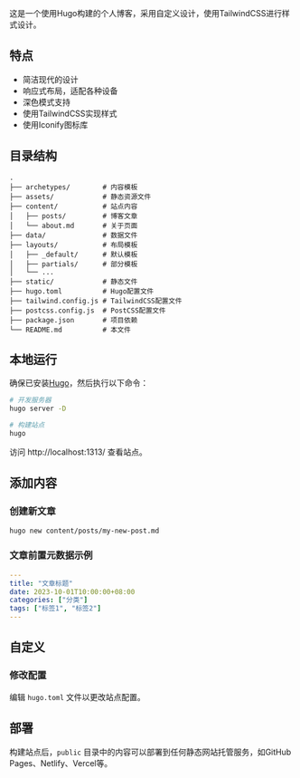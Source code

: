 
这是一个使用Hugo构建的个人博客，采用自定义设计，使用TailwindCSS进行样式设计。

## 特点

- 简洁现代的设计
- 响应式布局，适配各种设备
- 深色模式支持
- 使用TailwindCSS实现样式
- 使用Iconify图标库

## 目录结构

```
.
├── archetypes/        # 内容模板
├── assets/            # 静态资源文件
├── content/           # 站点内容
│   ├── posts/         # 博客文章
│   └── about.md       # 关于页面
├── data/              # 数据文件
├── layouts/           # 布局模板
│   ├── _default/      # 默认模板
│   ├── partials/      # 部分模板
│   └── ...
├── static/            # 静态文件
├── hugo.toml          # Hugo配置文件
├── tailwind.config.js # TailwindCSS配置文件
├── postcss.config.js  # PostCSS配置文件
├── package.json       # 项目依赖
└── README.md          # 本文件
```

## 本地运行

确保已安装[Hugo](https://gohugo.io/getting-started/installing/)，然后执行以下命令：

```bash
# 开发服务器
hugo server -D

# 构建站点
hugo
```

访问 http://localhost:1313/ 查看站点。

## 添加内容

### 创建新文章

```bash
hugo new content/posts/my-new-post.md
```

### 文章前置元数据示例

```yaml
---
title: "文章标题"
date: 2023-10-01T10:00:00+08:00
categories: ["分类"]
tags: ["标签1", "标签2"]
---
```

## 自定义

### 修改配置

编辑 `hugo.toml` 文件以更改站点配置。

## 部署

构建站点后，`public` 目录中的内容可以部署到任何静态网站托管服务，如GitHub Pages、Netlify、Vercel等。

